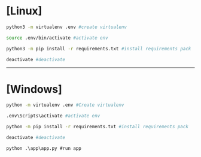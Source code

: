 # [Linux]

```bash
python3 -m virtualenv .env #create virtualenv
```

```bash
source .env/bin/activate #activate env
```

```bash
python3 -m pip install -r requirements.txt #install requirements pack
```

```bash
deactivate #deactivate
```

---

# [Windows]

```bash
python -m virtualenv .env #Create virtualenv
```

```bash
.env\Scripts\activate #activate env
```

```bash
python -m pip install -r requirements.txt #install requirements pack
```

```bash
deactivate #deactivate
```

```Run
python .\app\app.py #run app
```
